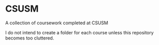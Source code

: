 # CSUSM
A collection of coursework completed at CSUSM

I do not intend to create a folder for each course unless this repository becomes too cluttered.
